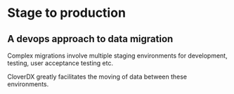 <!-- Common : Stage to production -->

# Stage to production
## A devops approach to data migration

Complex migrations involve multiple staging environments for development, testing, user acceptance testing etc. 

CloverDX greatly facilitates the moving of data between these environments.